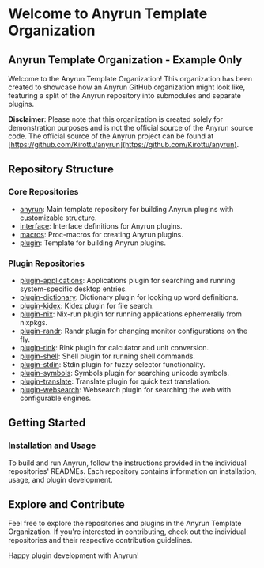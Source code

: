 # Welcome to Anyrun Template Organization

## Anyrun Template Organization - Example Only

Welcome to the Anyrun Template Organization! This organization has been created to showcase how an Anyrun GitHub organization might look like, featuring a split of the Anyrun repository into submodules and separate plugins.

**Disclaimer**: Please note that this organization is created solely for demonstration purposes and is not the official source of the Anyrun source code. The official source of the Anyrun project can be found at [https://github.com/Kirottu/anyrun](https://github.com/Kirottu/anyrun).

## Repository Structure

### Core Repositories

* [anyrun](https://github.com/anyrun-template-sntx/anyrun): Main template repository for building Anyrun plugins with customizable structure.
* [interface](https://github.com/anyrun-template-sntx/interface): Interface definitions for Anyrun plugins.
* [macros](https://github.com/anyrun-template-sntx/macros): Proc-macros for creating Anyrun plugins.
* [plugin](https://github.com/anyrun-template-sntx/plugin): Template for building Anyrun plugins.

### Plugin Repositories

* [plugin-applications](https://github.com/anyrun-template-sntx/plugin-applications): Applications plugin for searching and running system-specific desktop entries.
* [plugin-dictionary](https://github.com/anyrun-template-sntx/plugin-dictionary): Dictionary plugin for looking up word definitions.
* [plugin-kidex](https://github.com/anyrun-template-sntx/plugin-kidex): Kidex plugin for file search.
* [plugin-nix](https://github.com/anyrun-template-sntx/plugin-nix): Nix-run plugin for running applications ephemerally from nixpkgs.
* [plugin-randr](https://github.com/anyrun-template-sntx/plugin-randr): Randr plugin for changing monitor configurations on the fly.
* [plugin-rink](https://github.com/anyrun-template-sntx/plugin-rink): Rink plugin for calculator and unit conversion.
* [plugin-shell](https://github.com/anyrun-template-sntx/plugin-shell): Shell plugin for running shell commands.
* [plugin-stdin](https://github.com/anyrun-template-sntx/plugin-stdin): Stdin plugin for fuzzy selector functionality.
* [plugin-symbols](https://github.com/anyrun-template-sntx/plugin-symbols): Symbols plugin for searching unicode symbols.
* [plugin-translate](https://github.com/anyrun-template-sntx/plugin-translate): Translate plugin for quick text translation.
* [plugin-websearch](https://github.com/anyrun-template-sntx/plugin-websearch): Websearch plugin for searching the web with configurable engines.

## Getting Started

### Installation and Usage

To build and run Anyrun, follow the instructions provided in the individual repositories' READMEs. Each repository contains information on installation, usage, and plugin development.

## Explore and Contribute

Feel free to explore the repositories and plugins in the Anyrun Template Organization. If you're interested in contributing, check out the individual repositories and their respective contribution guidelines.

Happy plugin development with Anyrun!

